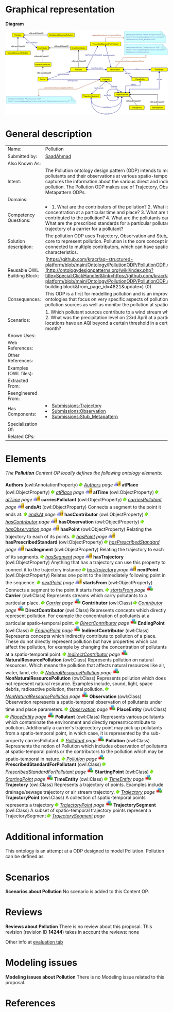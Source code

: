#  Graphical representation


__Diagram__




[![Image:ODP_new.png](./ODP_new.png)](../Image/ODP_new.png.md "Image:ODP_new.png")




#  General description




|  |  |
| --- | --- |
|  Name: |  Pollution |
|  Submitted by: | [SaadAhmad](../User/SaadAhmad.md "User:SaadAhmad") |
|  Also Known As: |  |
|  Intent: |  The Pollution ontology design pattern (ODP) intends to model the pollution, the pollutants and their observations at various spatio-temporal points. It also captures the information about the various direct and indirect sources of pollution. The Pollution ODP makes use of Trajectory, Observation and Stub-Metapattern ODPs. |
|  Domains: |  |
|  Competency Questions: | <li> 1. What are the contributors of the pollution? 2. What is the pollutant concentration at a particular time and place? 3. What are the carriers that contributed to the pollution? 4. What are the pollutants carried by a carrier? 5. What are the prescribed standards for a particular pollutant? 6. What is the trajectory of a carrier for a pollutant?</li> |
|  Solution description: |  The pollution ODP uses Trajectory, Observation and Stub\_Metapattern ODP at its core to represent pollution. Pollution is the core concept in the ODP and is connected to multiple contributors, which can have spatio-temporal characteristics. |
|  Reusable OWL Building Block: | [https://github.com/kracr/aq-structured-platform/blob/main/Ontology/PollutionODP/PollutionODP.owl.xml](http://ontologydesignpatterns.org/wiki/index.php?title=Special:ClickHandler&link=https://github.com/kracr/aq-structured-platform/blob/main/Ontology/PollutionODP/PollutionODP.owl.xml&message=OWL building block&from_page_id=4821&update=) (0) |
|  Consequences: |  This ODP is a first for modelling pollution and is an improvement over some of the ontologies that focus on very specific aspects of pollution. It allows to model pollution sources as well as monitor the pollution at spatio-temporal points. |
|  Scenarios: |  1. Which pollutant sources contribute to a wind stream which flows into a place? 2. What was the precipitation level on 23rd April at a particular location? 3. What locations have an AQI beyond a certain threshold in a certain region in a given month? |
|  Known Uses: |  |
|  Web References: |  |
|  Other References: |  |
|  Examples (OWL files): |  |
|  Extracted From: |  |
|  Reengineered From: |  |
|  Has Components: | <li><a href="../Trajectory/Trajectory.md" title="Submissions:Trajectory">Submissions:Trajectory</a></li><li><a href="../AquaticResourceObservation/AquaticResourceObservation.md" title="Submissions:Observation">Submissions:Observation</a></li><li><a href="../Stub_Metapattern/Stub_Metapattern.md" title="Submissions:Stub Metapattern">Submissions:Stub_Metapattern</a></li> |
|  Specialization Of: |  |
|  Related CPs: |  |


  




#  Elements


_The __Pollution__ Content OP locally defines the following ontology elements:_



__Authors__ (owl:AnnotationProperty) 
 [![](./11px-ArrowRight.gif)](../Image/ArrowRight.gif.md "ArrowRight.gif") _[Authors](./Pollution/Authors.md "Submissions:Pollution/Authors") page_
[![ObjectProperty](./20px-ObjectProperty.gif)](../Image/ObjectProperty.gif.md "ObjectProperty") __atPlace__ (owl:ObjectProperty) 
 [![](./11px-ArrowRight.gif)](../Image/ArrowRight.gif.md "ArrowRight.gif") _[atPlace](./Pollution/atPlace.md "Submissions:Pollution/atPlace") page_
[![ObjectProperty](./20px-ObjectProperty.gif)](../Image/ObjectProperty.gif.md "ObjectProperty") __atTime__ (owl:ObjectProperty) 
 [![](./11px-ArrowRight.gif)](../Image/ArrowRight.gif.md "ArrowRight.gif") _[atTime](./Pollution/atTime.md "Submissions:Pollution/atTime") page_
[![ObjectProperty](./20px-ObjectProperty.gif)](../Image/ObjectProperty.gif.md "ObjectProperty") __carriesPollutant__ (owl:ObjectProperty) 
 [![](./11px-ArrowRight.gif)](../Image/ArrowRight.gif.md "ArrowRight.gif") _[carriesPollutant](./Pollution/carriesPollutant.md "Submissions:Pollution/carriesPollutant") page_
[![ObjectProperty](./20px-ObjectProperty.gif)](../Image/ObjectProperty.gif.md "ObjectProperty") __endsAt__ (owl:ObjectProperty) Connects a segment to the point it ends at. 
 [![](./11px-ArrowRight.gif)](../Image/ArrowRight.gif.md "ArrowRight.gif") _[endsAt](./Pollution/endsAt.md "Submissions:Pollution/endsAt") page_
[![ObjectProperty](./20px-ObjectProperty.gif)](../Image/ObjectProperty.gif.md "ObjectProperty") __hasContributor__ (owl:ObjectProperty) 
 [![](./11px-ArrowRight.gif)](../Image/ArrowRight.gif.md "ArrowRight.gif") _[hasContributor](./Pollution/hasContributor.md "Submissions:Pollution/hasContributor") page_
[![ObjectProperty](./20px-ObjectProperty.gif)](../Image/ObjectProperty.gif.md "ObjectProperty") __hasObservation__ (owl:ObjectProperty) 
 [![](./11px-ArrowRight.gif)](../Image/ArrowRight.gif.md "ArrowRight.gif") _[hasObservation](./Observation/hasObservation.md "Submissions:Pollution/hasObservation") page_
[![ObjectProperty](./20px-ObjectProperty.gif)](../Image/ObjectProperty.gif.md "ObjectProperty") __hasPoint__ (owl:ObjectProperty) Relating the trajectory to each of its points. 
 [![](./11px-ArrowRight.gif)](../Image/ArrowRight.gif.md "ArrowRight.gif") _[hasPoint](./Pollution/hasPoint.md "Submissions:Pollution/hasPoint") page_
[![ObjectProperty](./20px-ObjectProperty.gif)](../Image/ObjectProperty.gif.md "ObjectProperty") __hasPrescribedStandard__ (owl:ObjectProperty) 
 [![](./11px-ArrowRight.gif)](../Image/ArrowRight.gif.md "ArrowRight.gif") _[hasPrescribedStandard](./Pollution/hasPrescribedStandard.md "Submissions:Pollution/hasPrescribedStandard") page_
[![ObjectProperty](./20px-ObjectProperty.gif)](../Image/ObjectProperty.gif.md "ObjectProperty") __hasSegment__ (owl:ObjectProperty) Relating the trajectory to each of its segments. 
 [![](./11px-ArrowRight.gif)](../Image/ArrowRight.gif.md "ArrowRight.gif") _[hasSegment](./Pollution/hasSegment.md "Submissions:Pollution/hasSegment") page_
[![ObjectProperty](./20px-ObjectProperty.gif)](../Image/ObjectProperty.gif.md "ObjectProperty") __hasTrajectory__ (owl:ObjectProperty) Anything that has a trajectory can use this property to connect it to the trajectory instance 
 [![](./11px-ArrowRight.gif)](../Image/ArrowRight.gif.md "ArrowRight.gif") _[hasTrajectory](./Pollution/hasTrajectory.md "Submissions:Pollution/hasTrajectory") page_
[![ObjectProperty](./20px-ObjectProperty.gif)](../Image/ObjectProperty.gif.md "ObjectProperty") __nextPoint__ (owl:ObjectProperty) Relates one point to the immediately following point in the sequence. 
 [![](./11px-ArrowRight.gif)](../Image/ArrowRight.gif.md "ArrowRight.gif") _[nextPoint](./Pollution/nextPoint.md "Submissions:Pollution/nextPoint") page_
[![ObjectProperty](./20px-ObjectProperty.gif)](../Image/ObjectProperty.gif.md "ObjectProperty") __startsFrom__ (owl:ObjectProperty) Connects a segment to the point it starts from. 
 [![](./11px-ArrowRight.gif)](../Image/ArrowRight.gif.md "ArrowRight.gif") _[startsFrom](./Pollution/startsFrom.md "Submissions:Pollution/startsFrom") page_
[![Class](./20px-Class.gif)](../Image/Class.gif.md "Class") __Carrier__ (owl:Class) Represents streams which carry pollutants to a particular place. 
 [![](./11px-ArrowRight.gif)](../Image/ArrowRight.gif.md "ArrowRight.gif") _[Carrier](./Pollution/Carrier.md "Submissions:Pollution/Carrier") page_
[![Class](./20px-Class.gif)](../Image/Class.gif.md "Class") __Contributor__ (owl:Class) 
 [![](./11px-ArrowRight.gif)](../Image/ArrowRight.gif.md "ArrowRight.gif") _[Contributor](./Pollution/Contributor.md "Submissions:Pollution/Contributor") page_
[![Class](./20px-Class.gif)](../Image/Class.gif.md "Class") __DirectContributor__ (owl:Class) Represents concepts which directly represent pollution. For example the concentration of pollutants at a particular spatio-temporal point. 
 [![](./11px-ArrowRight.gif)](../Image/ArrowRight.gif.md "ArrowRight.gif") _[DirectContributor](./Pollution/DirectContributor.md "Submissions:Pollution/DirectContributor") page_
[![Class](./20px-Class.gif)](../Image/Class.gif.md "Class") __EndingPoint__ (owl:Class) 
 [![](./11px-ArrowRight.gif)](../Image/ArrowRight.gif.md "ArrowRight.gif") _[EndingPoint](./Pollution/EndingPoint.md "Submissions:Pollution/EndingPoint") page_
[![Class](./20px-Class.gif)](../Image/Class.gif.md "Class") __IndirectContributor__ (owl:Class) Represents concepts which indirectly contribute to pollution of a place. These do not directly represent pollution but have properties which can affect the pollution, for example by changing the concentration of pollutants at a spatio-temporal point. 
 [![](./11px-ArrowRight.gif)](../Image/ArrowRight.gif.md "ArrowRight.gif") _[IndirectContributor](./Pollution/IndirectContributor.md "Submissions:Pollution/IndirectContributor") page_
[![Class](./20px-Class.gif)](../Image/Class.gif.md "Class") __NaturalResourcePollution__ (owl:Class) Represents pollution on natural resources. Which means the pollution that affects natural resources like air, water, land, etc. 
 [![](./11px-ArrowRight.gif)](../Image/ArrowRight.gif.md "ArrowRight.gif") _[NaturalResourcePollution](./Pollution/NaturalResourcePollution.md "Submissions:Pollution/NaturalResourcePollution") page_
[![Class](./20px-Class.gif)](../Image/Class.gif.md "Class") __NonNaturalResourcePollution__ (owl:Class) Represents pollution which does not represent natural resource. Examples include, sound, light, space debris, radioactive pollution, thermal pollution. 
 [![](./11px-ArrowRight.gif)](../Image/ArrowRight.gif.md "ArrowRight.gif") _[NonNaturalResourcePollution](./Pollution/NonNaturalResourcePollution.md "Submissions:Pollution/NonNaturalResourcePollution") page_
[![Class](./20px-Class.gif)](../Image/Class.gif.md "Class") __Observation__ (owl:Class) Observation represents a spatio-temporal observation of pollutants under time and place parameters. 
 [![](./11px-ArrowRight.gif)](../Image/ArrowRight.gif.md "ArrowRight.gif") _[Observation](./AquaticResourceObservation.md "Submissions:Pollution/Observation") page_
[![Class](./20px-Class.gif)](../Image/Class.gif.md "Class") __PlaceEntity__ (owl:Class) 
 [![](./11px-ArrowRight.gif)](../Image/ArrowRight.gif.md "ArrowRight.gif") _[PlaceEntity](./Pollution/PlaceEntity.md "Submissions:Pollution/PlaceEntity") page_
[![Class](./20px-Class.gif)](../Image/Class.gif.md "Class") __Pollutant__ (owl:Class) Represents various pollutants which contaminate the environment and directly represnt/contribute to pollution. Additionally a carrier's trajecectory point may pick up pollutants from a spatio-temporal point, in which case, it is represented by the sub-property carriesPollutant. 
 [![](./11px-ArrowRight.gif)](../Image/ArrowRight.gif.md "ArrowRight.gif") _[Pollutant](./Pollution/carriesPollutant.md "Submissions:Pollution/Pollutant") page_
[![Class](./20px-Class.gif)](../Image/Class.gif.md "Class") __Pollution__ (owl:Class) Represnents the notion of Pollution which includes observation of pollutants at spatio-temporal points or the contributors to the pollution which may be spatio-temporal in nature. 
 [![](./11px-ArrowRight.gif)](../Image/ArrowRight.gif.md "ArrowRight.gif") _[Pollution](./Pollution.md "Submissions:Pollution/Pollution") page_
[![Class](./20px-Class.gif)](../Image/Class.gif.md "Class") __PrescribedStandardForPollutant__ (owl:Class) 
 [![](./11px-ArrowRight.gif)](../Image/ArrowRight.gif.md "ArrowRight.gif") _[PrescribedStandardForPollutant](./Pollution/PrescribedStandardForPollutant.md "Submissions:Pollution/PrescribedStandardForPollutant") page_
[![Class](./20px-Class.gif)](../Image/Class.gif.md "Class") __StartingPoint__ (owl:Class) 
 [![](./11px-ArrowRight.gif)](../Image/ArrowRight.gif.md "ArrowRight.gif") _[StartingPoint](./Pollution/StartingPoint.md "Submissions:Pollution/StartingPoint") page_
[![Class](./20px-Class.gif)](../Image/Class.gif.md "Class") __TimeEntity__ (owl:Class) 
 [![](./11px-ArrowRight.gif)](../Image/ArrowRight.gif.md "ArrowRight.gif") _[TimeEntity](./Pollution/TimeEntity.md "Submissions:Pollution/TimeEntity") page_
[![Class](./20px-Class.gif)](../Image/Class.gif.md "Class") __Trajectory__ (owl:Class) Represents a trajectory of points. Examples include drainage/sewage trajectory or air stream trajectory. 
 [![](./11px-ArrowRight.gif)](../Image/ArrowRight.gif.md "ArrowRight.gif") _[Trajectory](../Trajectory/Trajectory.md "Submissions:Pollution/Trajectory") page_
[![Class](./20px-Class.gif)](../Image/Class.gif.md "Class") __TrajectoryPoint__ (owl:Class) A collection of spatio-temporal points represents a trajectory 
 [![](./11px-ArrowRight.gif)](../Image/ArrowRight.gif.md "ArrowRight.gif") _[TrajectoryPoint](./Pollution/TrajectoryPoint.md "Submissions:Pollution/TrajectoryPoint") page_
[![Class](./20px-Class.gif)](../Image/Class.gif.md "Class") __TrajectorySegment__ (owl:Class) A subset of spatio-temporal trajectory points represent a TrajectorySegment 
 [![](./11px-ArrowRight.gif)](../Image/ArrowRight.gif.md "ArrowRight.gif") _[TrajectorySegment](./Pollution/TrajectorySegment.md "Submissions:Pollution/TrajectorySegment") page_
#  Additional information


This ontology is an attempt at a ODP designed to model Pollution. Pollution can be defined as



#  Scenarios



__Scenarios about Pollution__
No scenario is added to this Content OP.




#  Reviews



__Reviews about Pollution__
There is no review about this proposal.
This revision (revision ID __14244__) takes in account the reviews: none


Other info at [evaluation tab](http://ontologydesignpatterns.org/wiki/index.php?title=Submissions:Pollution&action=evaluation "http://ontologydesignpatterns.org/wiki/index.php?title=Submissions:Pollution&action=evaluation")




  




#  Modeling issues



__Modeling issues about Pollution__
There is no Modeling issue related to this proposal.




  




#  References